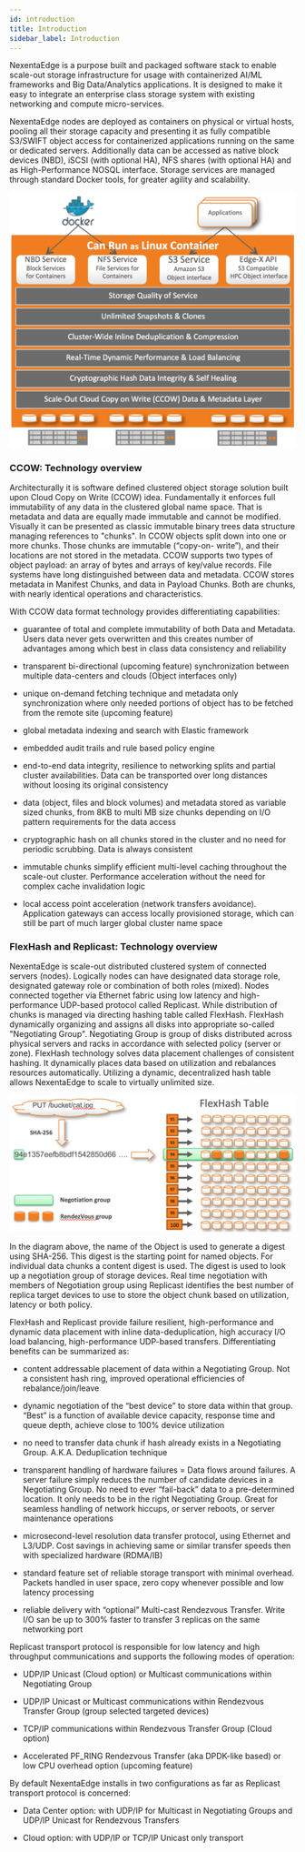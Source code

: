 ```yaml
---
id: introduction
title: Introduction
sidebar_label: Introduction
---
```


NexentaEdge is a purpose built and packaged software stack to enable scale-out storage infrastructure for usage with containerized AI/ML frameworks and Big Data/Analytics applications. It is designed to make it easy to integrate an enterprise class storage system with existing networking and compute micro-services.

NexentaEdge nodes are deployed as containers on physical or virtual hosts, pooling all their storage capacity and presenting it as fully compatible S3/SWIFT object access for containerized applications running on the same or dedicated servers. Additionally data can be accessed as native block devices (NBD), iSCSI (with optional HA), NFS shares (with optional HA) and as High-Performance NOSQL interface. Storage services are managed through standard Docker tools, for greater agility and scalability.

![alt-text](/docs/assets/high_level_diagram.png)

### CCOW: Technology overview

Architecturally it is software defined clustered object storage solution built upon Cloud Copy on Write (CCOW) idea. Fundamentally it enforces full immutability of any data in the clustered global name space. That is metadata and data are equally made immutable and cannot be modified. Visually it can be presented as classic immutable binary trees data structure managing references to "chunks". In CCOW objects split down into one or more chunks. Those chunks are immutable (“copy-on- write”), and their locations are not stored in the metadata. CCOW supports two types of object payload: an array of bytes and arrays of key/value records. File systems have long distinguished between data and metadata. CCOW stores metadata in Manifest Chunks, and data in Payload Chunks. Both are chunks, with nearly identical operations and characteristics.

With CCOW data format technology provides differentiating capabilities:

- guarantee of total and complete immutability of both Data and Metadata. Users data never gets overwritten and this creates number of advantages among which best in class data consistency and reliability

- transparent bi-directional (upcoming feature) synchronization between multiple data-centers and clouds (Object interfaces only)

- unique on-demand fetching technique and metadata only synchronization where only needed portions of object has to be fetched from the remote site (upcoming feature)

- global metadata indexing and search with Elastic framework

- embedded audit trails and rule based policy engine

- end-to-end data integrity, resilience to networking splits and partial cluster availabilities. Data can be transported over long distances without loosing its original consistency

- data (object, files and block volumes) and metadata stored as variable sized chunks, from 8KB to multi MB size chunks depending on I/O pattern requirements for the data access

- cryptographic hash on all chunks stored in the cluster and no need for periodic scrubbing. Data is always consistent

- immutable chunks simplify efficient multi-level caching throughout the scale-out cluster. Performance acceleration without the need for complex cache invalidation logic

- local access point acceleration (network transfers avoidance). Application gateways can access locally provisioned storage, which can still be part of much larger global cluster name space

### FlexHash and Replicast: Technology overview

NexentaEdge is scale-out distributed clustered system of connected servers (nodes). Logically nodes can have designated data storage role, designated gateway role or combination of both roles (mixed). Nodes connected together via Ethernet fabric using low latency and high-performance UDP-based protocol called Replicast. While distribution of chunks is managed via directing hashing table called FlexHash. FlexHash dynamically organizing and assigns all disks into appropriate so-called "Negotiating Group". Negotiating Group is group of disks distributed across physical servers and racks in accordance with selected policy (server or zone). FlexHash technology solves data placement challenges of consistent hashing. It dynamically places data based on utilization and rebalances resources automatically. Utilizing a dynamic, decentralized hash table allows NexentaEdge to scale to virtually unlimited size.

![alt-text](/docs/assets/flexhash_diagram.png)

In the diagram above, the name of the Object is used to generate a digest using SHA-256. This digest is the starting point for named objects. For individual data chunks a content digest is used. The digest is used to look up a negotiation group of storage devices. Real time negotiation with members of Negotiation group using Replicast identifies the best number of replica target devices to use to store the object chunk based on utilization, latency or both policy.

FlexHash and Replicast provide failure resilient, high-performance and dynamic data placement with inline data-deduplication, high accuracy I/O load balancing, high-performance UDP-based transfers. Differentiating benefits can be summarized as:

- content addressable placement of data within a Negotiating Group. Not a consistent hash ring, improved operational efficiencies of rebalance/join/leave

- dynamic negotiation of the “best device” to store data within that group. “Best” is a function of available device capacity, response time and queue depth, achieve close to 100% device utilization

- no need to transfer data chunk if hash already exists in a Negotiating Group. A.K.A. Deduplication technique

- transparent handling of hardware failures = Data flows around failures. A server failure simply reduces the number of candidate devices in a Negotiating Group. No need to ever “fail-back” data to a pre-determined location. It only needs to be in the right Negotiating Group. Great for seamless handling of network hiccups, or server reboots, or server maintenance operations

- microsecond-level resolution data transfer protocol, using Ethernet and L3/UDP. Cost savings in achieving same or similar transfer speeds then with specialized hardware (RDMA/IB)

- standard feature set of reliable storage transport with minimal overhead. Packets handled in user space, zero copy whenever possible and low latency processing

- reliable delivery with “optional” Multi-cast Rendezvous Transfer. Write I/O san be up to 300% faster to transfer 3 replicas on the same networking port

Replicast transport protocol is responsible for low latency and high throughput communications and supports the following modes of operation:

- UDP/IP Unicast (Cloud option) or Multicast communications within Negotiating Group

- UDP/IP Unicast or Multicast communications within Rendezvous Transfer Group (group selected targeted devices)

- TCP/IP communications within Rendezvous Transfer Group (Cloud option)

- Accelerated PF_RING Rendezvous Transfer (aka DPDK-like based) or low CPU overhead option (upcoming feature)

By default NexentaEdge installs in two configurations as far as Replicast transport protocol is concerned:

- Data Center option: with UDP/IP for Multicast in Negotiating Groups and UDP/IP Unicast for Rendezvous Transfers

- Cloud option: with UDP/IP or TCP/IP Unicast only transport
